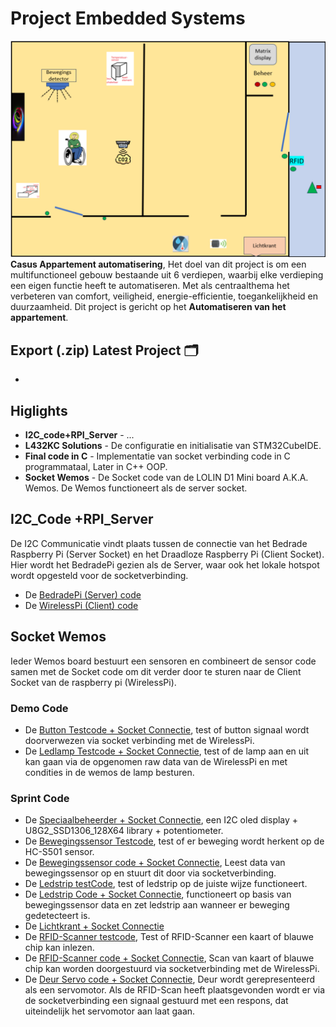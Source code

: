 # Project Embedded Systems
![plattegrond van het appartement.](https://github.com/Aron-D/PES/blob/main/Plattegrond%20van%20appartement.png)
**Casus Appartement automatisering**,
Het doel van dit project is om een multifunctioneel gebouw bestaande uit 6 verdiepen, waarbij elke verdieping een eigen functie heeft te automatiseren. Met als centraalthema het verbeteren van comfort, veiligheid, energie-efficientie, toegankelijkheid en duurzaamheid.
Dit project is gericht op het **Automatiseren van het appartement**.

## Export (.zip) Latest Project :card_index_dividers:
- 

## Higlights
- **I2C_code+RPI_Server** - ...
- **L432KC Solutions** - De configuratie en initialisatie van STM32CubeIDE.
- **Final code in C** - Implementatie van socket verbinding code in C programmataal, Later in C++ OOP.
- **Socket Wemos** - De Socket code van de LOLIN D1 Mini board A.K.A. Wemos. De Wemos functioneert als de server socket.

## I2C_Code +RPI_Server
De I2C Communicatie vindt plaats tussen de connectie van het Bedrade Raspberry Pi (Server Socket) en het Draadloze Raspberry Pi (Client Socket). Hier wordt het BedradePi gezien als de Server, waar ook het lokale hotspot wordt opgesteld voor de socketverbinding.

- De [BedradePi (Server) code](https://github.com/Aron-D/PES/blob/main/socket%20raspberry%20pi/picode_29_5_2024/serverV2.c)
- De [WirelessPi (Client) code](https://github.com/Aron-D/PES/blob/main/socket%20raspberry%20pi/picode_29_5_2024/client.c)

## Socket Wemos
Ieder Wemos board bestuurt een sensoren en combineert de sensor code samen met de Socket code om dit verder door te sturen naar de Client Socket van de raspberry pi (WirelessPi).

### Demo Code
- De [Button Testcode + Socket Connectie](https://github.com/Aron-D/PES/blob/main/socket%20wemos/ButtonCode.ino), test of button signaal wordt doorverwezen via socket verbinding met de WirelessPi.
- De [Ledlamp Testcode + Socket Connectie](https://github.com/Aron-D/PES/blob/main/socket%20wemos/wifi_led.ino), test of de lamp aan en uit kan gaan via de opgenomen raw data van de WirelessPi en met condities in de wemos de lamp besturen.


### Sprint Code
- De [Speciaalbeheerder + Socket Connectie](https://github.com/Aron-D/PES/blob/main/socket%20wemos/Speciaalbeheerder/Speciaalbeheerder.ino), een I2C  oled display + U8G2_SSD1306_128X64 library + potentiometer.
- De [Bewegingssensor Testcode](https://github.com/Aron-D/PES/blob/main/socket%20wemos/BewegingsSensorCode.ino), test of er beweging wordt herkent op de HC-S501 sensor.
- De [Bewegingssensor code + Socket Connectie](https://github.com/Aron-D/PES/blob/main/socket%20wemos/Bewegingscode.ino), Leest data van bewegingssensor op en stuurt dit door via socketverbinding.
- De [Ledstrip testCode](https://github.com/Aron-D/PES/blob/main/socket%20wemos/WerkendeLedstripCode.ino), test of ledstrip op de juiste wijze functioneert.
- De [Ledstrip Code + Socket Connectie](https://github.com/Aron-D/PES/blob/main/socket%20wemos/Ledstripcode.ino), functioneert op basis van bewegingssensor data en zet ledstrip aan wanneer er beweging gedetecteert is.
- De [Lichtkrant + Socket Connectie](https://github.com/Aron-D/PES/blob/main/socket%20wemos/LichtkrantWiFi.ino)
- De [RFID-Scanner testcode](https://github.com/Aron-D/PES/blob/main/socket%20wemos/RFIDscanner.ino), Test of RFID-Scanner een kaart of blauwe chip kan inlezen.
- De [RFID-Scanner code + Socket Connectie](https://github.com/Aron-D/PES/blob/main/socket%20wemos/WifiRFIDscanner.ino), Scan van kaart of blauwe chip kan worden doorgestuurd via socketverbinding met de WirelessPi.
- De [Deur Servo code + Socket Connectie](https://github.com/Aron-D/PES/blob/main/socket%20wemos/WifiServo.ino), Deur wordt gerepresenteerd als een servomotor. Als de RFID-Scan heeft plaatsgevonden wordt er via de socketverbinding een signaal gestuurd met een respons, dat uiteindelijk het servomotor aan laat gaan.
